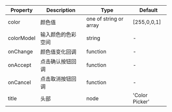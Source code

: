 | Property       | Description           | Type             | Default       |
|------------|----------------|------------------|--------------|
| color      | 颜色值 | one of string or array | [255,0,0,1]  |
| colorModel | 输入颜色的色彩空间 | string |  -  |
| onChange   | 颜色值变化回调  | function    | - |
| onAccept   | 点击确认按钮回调  | function    | - |
| onCancel  | 点击取消按钮回调  | function    | - |
| title 		| 头部 | node | 'Color Picker' |
